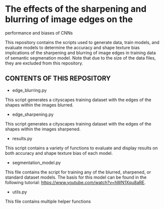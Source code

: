 # The effects of the sharpening and blurring of image edges on the 
performance and biases of CNNs

This repository contains the scripts used to generate data, train models, and evaluate models to determine the accuracy and shape texture bias implications of the sharpening and blurring of image edges in training data of semantic segmenation model. Note that due to the size of the data files, they are excluded from this repository.

CONTENTS OF THIS REPOSITORY
---------------------

 * edge_blurring.py


This script generates a cityscapes training dataset with the edges of the shapes within the images blurred.

 * edge_sharpening.py


This script generates a cityscapes training dataset with the edges of the shapes within the images sharpened.

 * results.py


This script contains a variety of functions to evaluate and display results on both accuracy and shape texture bias of each model.

 * segmentation_model.py


This file contains the script for training any of the blurred, sharpened, or standard dataset models. The basis for this model can be found in the following tutorial: https://www.youtube.com/watch?v=hWN1Xqu8aRE. 
 
 * utils.py


This file contains multiple helper functions
